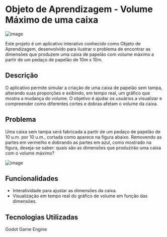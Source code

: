 # Objeto de Aprendizagem - Volume Máximo de uma caixa
 
![image](https://github.com/Kallel181/Box/assets/86331656/b5fcb64f-a4a5-4c95-a49b-91910c9fdc80)

Este projeto é um aplicativo interativo conhecido como Objeto de Aprendizagem, desenvolvido para ilustrar o problema de encontrar as dimensões que produzem uma caixa de papelão com volume máximo a partir de um pedaço de papelão de 10m x 10m.

## Descrição
O aplicativo permite simular a criação de uma caixa de papelão sem tampa, alterando suas proporções e exibindo, em tempo real, um gráfico que mostra a mudança do volume. O objetivo é ajudar os usuários a visualizar e compreender como diferentes cortes e dobras afetam o volume da caixa.

## Problema
Uma caixa sem tampa será fabricada a partir de um pedaço de papelão de 10 u.m. por 10 u.m., cortada como aparece na figura abaixo. Removendo as partes em vermelho e dobrando as partes em azul, como mostrado na figura, deseja-se saber: quais são as dimensões que produzirão uma caixa com o volume máximo?

![image](https://github.com/Kallel181/Box/assets/86331656/147e60b4-2da8-4680-acdb-08b743ed9ca6)

## Funcionalidades
- Interatividade para ajustar as dimensões da caixa.
- Visualização em tempo real do gráfico de volume em função das dimensões.

## Tecnologias Utilizadas
Godot Game Engine

